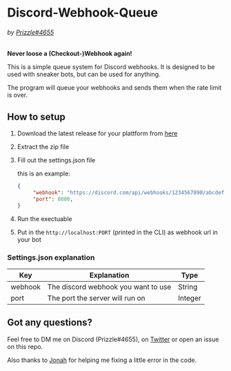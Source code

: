 # Discord-Webhook-Queue 
###### _by [Prizzle#4655](https://twitter.com/bypassedpx)_

**Never loose a (Checkout-)Webhook again!**

This is a simple queue system for Discord webhooks. It is designed to be used with sneaker bots, but can be used for anything.

The program will queue your webhooks and sends them when the rate limit is over. 

## How to setup

1. Download the latest release for your plattform from [here](https://github.com/Prizzledizle/discord-webhook-queue/releases/)
2. Extract the zip file
3. Fill out the settings.json file
    
    this is an example:
   ```json
   {
        "webhook": "https://discord.com/api/webhooks/1234567890/abcdefghijklmnopqrstuvwxyz",
        "port": 8080,
   }
   ```
4. Run the exectuable
5. Put in the `http://localhost:PORT` (printed in the CLI) as webhook url in your bot

### Settings.json explanation

| Key | Explanation | Type |
| --- | --- | --- |
| webhook | The discord webhook you want to use | String |
| port | The port the server will run on | Integer |

## Got any questions?
Feel free to DM me on Discord (Prizzle#4655), on [Twitter](https://twitter.com/bypassedpx) or open an issue on this repo.

Also thanks to [Jonah](https://twitter.com/jonahxyz) for helping me fixing a little error in the code.